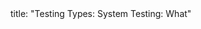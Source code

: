 <frontmatter>
title: "Testing Types: System Testing: What"
</frontmatter>

<include src="unit-inPage-asFlat.md" boilerplate />
